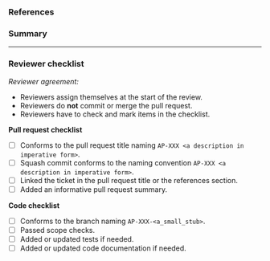 ### References

<!-- (Which ticket does the pull request reference e.g #123) -->

### Summary

<!-- (What does the pull request solve?) -->

---

### Reviewer checklist

*Reviewer agreement:*

* Reviewers assign themselves at the start of the review.
* Reviewers do **not** commit or merge the pull request.
* Reviewers have to check and mark items in the checklist.

**Pull request checklist**

- [ ] Conforms to the pull request title naming `AP-XXX <a description in imperative form>`.
- [ ] Squash commit conforms to the naming convention `AP-XXX <a description in imperative form>`.
- [ ] Linked the ticket in the pull request title or the references section.
- [ ] Added an informative pull request summary.

**Code checklist**

- [ ] Conforms to the branch naming `AP-XXX-<a_small_stub>`.
- [ ] Passed scope checks.
- [ ] Added or updated tests if needed.
- [ ] Added or updated code documentation if needed.
